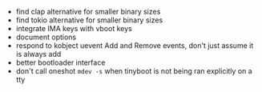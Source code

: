 - find clap alternative for smaller binary sizes
- find tokio alternative for smaller binary sizes
- integrate IMA keys with vboot keys
- document options
- respond to kobject uevent Add and Remove events, don't just assume it is
  always add
- better bootloader interface
- don't call oneshot `mdev -s` when tinyboot is not being ran explicitly on a
  tty

